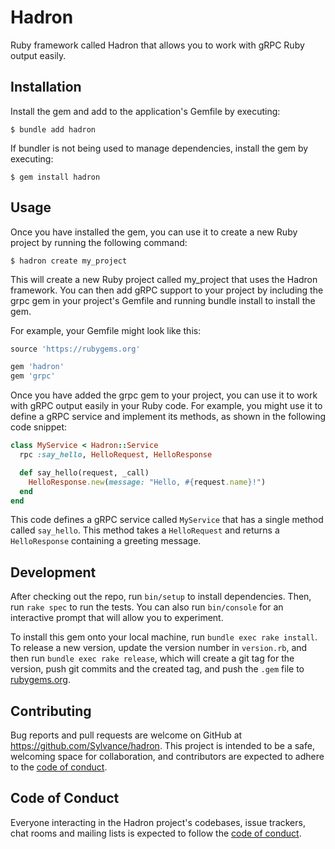 # Hadron

Ruby framework called Hadron that allows you to work with gRPC Ruby output easily.

## Installation

Install the gem and add to the application's Gemfile by executing:

    $ bundle add hadron

If bundler is not being used to manage dependencies, install the gem by executing:

    $ gem install hadron

## Usage

Once you have installed the gem, you can use it to create a new Ruby project by running the following command:

    $ hadron create my_project

This will create a new Ruby project called my_project that uses the Hadron framework. You can then add gRPC support to your project by including the grpc gem in your project's Gemfile and running bundle install to install the gem.

For example, your Gemfile might look like this:

```ruby
source 'https://rubygems.org'

gem 'hadron'
gem 'grpc'
```

Once you have added the grpc gem to your project, you can use it to work with gRPC output easily in your Ruby code. For example, you might use it to define a gRPC service and implement its methods, as shown in the following code snippet:

```ruby
class MyService < Hadron::Service
  rpc :say_hello, HelloRequest, HelloResponse

  def say_hello(request, _call)
    HelloResponse.new(message: "Hello, #{request.name}!")
  end
end
```

This code defines a gRPC service called `MyService` that has a single method called `say_hello`. This method takes a `HelloRequest` and returns a `HelloResponse` containing a greeting message.

## Development

After checking out the repo, run `bin/setup` to install dependencies. Then, run `rake spec` to run the tests. You can also run `bin/console` for an interactive prompt that will allow you to experiment.

To install this gem onto your local machine, run `bundle exec rake install`. To release a new version, update the version number in `version.rb`, and then run `bundle exec rake release`, which will create a git tag for the version, push git commits and the created tag, and push the `.gem` file to [rubygems.org](https://rubygems.org).

## Contributing

Bug reports and pull requests are welcome on GitHub at https://github.com/Sylvance/hadron. This project is intended to be a safe, welcoming space for collaboration, and contributors are expected to adhere to the [code of conduct](https://github.com/Sylvance/hadron/blob/main/CODE_OF_CONDUCT.md).

## Code of Conduct

Everyone interacting in the Hadron project's codebases, issue trackers, chat rooms and mailing lists is expected to follow the [code of conduct](https://github.com/Sylvance/hadron/blob/main/CODE_OF_CONDUCT.md).
